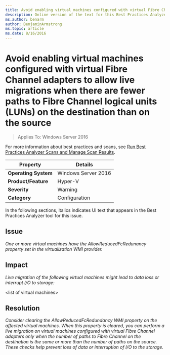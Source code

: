 ```yaml
---
title: Avoid enabling virtual machines configured with virtual Fibre Channel adapters to allow live migrations when there are fewer paths to Fibre Channel logical units (LUNs) on the destination than on the source
description: Online version of the text for this Best Practices Analyzer rule.
ms.author: benarm
author: BenjaminArmstrong
ms.topic: article
ms.date: 8/16/2016
---
```

# Avoid enabling virtual machines configured with virtual Fibre Channel adapters to allow live migrations when there are fewer paths to Fibre Channel logical units (LUNs) on the destination than on the source

>Applies To: Windows Server 2016

For more information about best practices and scans, see [Run Best Practices Analyzer Scans and Manage Scan Results](https://go.microsoft.com/fwlink/p/?LinkID=223177).

|Property|Details|
|-|-|
|**Operating System**|Windows Server 2016|
|**Product/Feature**|Hyper-V|
|**Severity**|Warning|
|**Category**|Configuration|

In the following sections, italics indicates UI text that appears in the Best Practices Analyzer tool for this issue.

## **Issue**
*One or more virtual machines have the AllowReducedFcRedunancy property set in the virtualization WMI provider.*

## **Impact**
*Live migration of the following virtual machines might lead to data loss or interrupt I/O to storage:*

\<list of virtual machines>

## **Resolution**
*Consider clearing the AllowReducedFcRedundancy WMI property on the affected virtual machines. When this property is cleared, you can perform a live migration on virtual machines configured with virtual Fibre Channel adapters only when the number of paths to Fibre Channel on the destination is the same or more than the number of paths on the source. These checks help prevent loss of data or interruption of I/O to the storage.*
